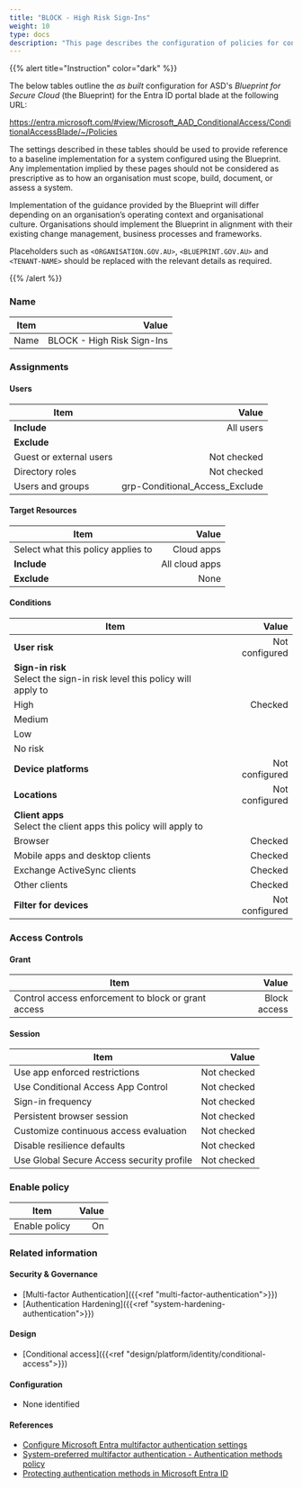 ```yaml
---
title: "BLOCK - High Risk Sign-Ins"
weight: 10
type: docs
description: "This page describes the configuration of policies for conditional access within Microsoft Entra ID associated with systems built according to the guidance provided by ASD's Blueprint for Secure Cloud."
---
```


{{% alert title="Instruction" color="dark" %}}
 
The below tables outline the *as built* configuration for ASD's *Blueprint for Secure Cloud* (the Blueprint) for the Entra ID portal blade at the following URL:

https://entra.microsoft.com/#view/Microsoft_AAD_ConditionalAccess/ConditionalAccessBlade/~/Policies
 
The settings described in these tables should be used to provide reference to a baseline implementation for a system configured using the Blueprint. Any implementation implied by these pages should not be considered as prescriptive as to how an organisation must scope, build, document, or assess a system.

Implementation of the guidance provided by the Blueprint will differ depending on an organisation’s operating context and organisational culture. Organisations should implement the Blueprint in alignment with their existing change management, business processes and frameworks.

Placeholders such as `<ORGANISATION.GOV.AU>`, `<BLUEPRINT.GOV.AU>` and `<TENANT-NAME>` should be replaced with the relevant details as required.
 
{{% /alert %}}

### Name

| Item |                      Value |
| ---- | -------------------------: |
| Name | BLOCK - High Risk Sign-Ins |

### Assignments

#### Users

| Item                    |                          Value |
| ----------------------- | -----------------------------: |
| **Include**             |                      All users |
| **Exclude**             |                                |
| Guest or external users |                    Not checked |
| Directory roles         |                    Not checked |
| Users and groups        | grp-Conditional_Access_Exclude |

#### Target Resources

| Item                               |          Value |
| ---------------------------------- | -------------: |
| Select what this policy applies to |     Cloud apps |
| **Include**                        | All cloud apps |
| **Exclude**                        |           None |

#### Conditions

| Item                                                                        |          Value |
| --------------------------------------------------------------------------- | -------------: |
| **User risk**                                                               | Not configured |
| **Sign-in risk**<br>Select the sign-in risk level this policy will apply to |                |
| High                                                                        |        Checked |
| Medium                                                                      |                |
| Low                                                                         |                |
| No risk                                                                     |                |
| **Device platforms**                                                        | Not configured |
| **Locations**                                                               | Not configured |
| **Client apps**<br>Select the client apps this policy will apply to         |                |
| Browser                                                                     |        Checked |
| Mobile apps and desktop clients                                             |        Checked |
| Exchange ActiveSync clients                                                 |        Checked |
| Other clients                                                               |        Checked |
| **Filter for devices**                                                      | Not configured |

### Access Controls

#### Grant

| Item                                                |        Value |
| --------------------------------------------------- | -----------: |
| Control access enforcement to block or grant access | Block access |

#### Session

| Item                                      |       Value |
| ----------------------------------------- | ----------: |
| Use app enforced restrictions             | Not checked |
| Use Conditional Access App Control        | Not checked |
| Sign-in frequency                         | Not checked |
| Persistent browser session                | Not checked |
| Customize continuous access evaluation    | Not checked |
| Disable resilience defaults               | Not checked |
| Use Global Secure Access security profile | Not checked |

### Enable policy

| Item          | Value |
| ------------- | ----: |
| Enable policy |    On |

### Related information

#### Security & Governance

* [Multi-factor Authentication]({{<ref "multi-factor-authentication">}})
* [Authentication Hardening]({{<ref "system-hardening-authentication">}})

#### Design

* [Conditional access]({{<ref "design/platform/identity/conditional-access">}})

#### Configuration

* None identified

#### References

* [Configure Microsoft Entra multifactor authentication settings](https://learn.microsoft.comentra/identity/authentication/howto-mfa-mfasettings)
* [System-preferred multifactor authentication - Authentication methods policy](https://learn.microsoft.com/entra/identity/authentication/concept-system-preferred-multifactor-authentication)
* [Protecting authentication methods in Microsoft Entra ID](https://learn.microsoft.com/entra/identity/authentication/concept-authentication-default-enablement)

